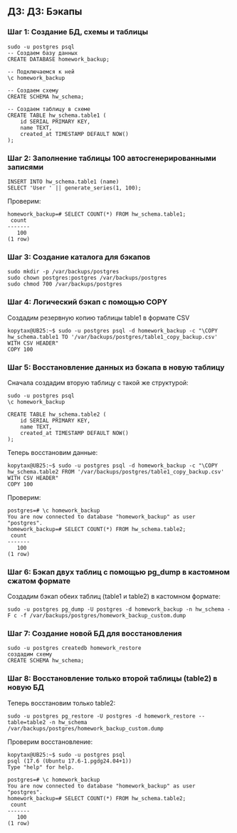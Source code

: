 ## ДЗ: ДЗ: Бэкапы

###  Шаг 1: Создание БД, схемы и таблицы
```
sudo -u postgres psql
-- Создаем базу данных
CREATE DATABASE homework_backup;

-- Подключаемся к ней
\c homework_backup

-- Создаем схему
CREATE SCHEMA hw_schema;

-- Создаем таблицу в схеме
CREATE TABLE hw_schema.table1 (
    id SERIAL PRIMARY KEY,
    name TEXT,
    created_at TIMESTAMP DEFAULT NOW()
);
```

###  Шаг 2: Заполнение таблицы 100 автосгенерированными записями
```
INSERT INTO hw_schema.table1 (name)
SELECT 'User ' || generate_series(1, 100);
```
Проверим:
```
homework_backup=# SELECT COUNT(*) FROM hw_schema.table1;
 count
-------
   100
(1 row)
```
###  Шаг 3: Создание каталога для бэкапов 
```
sudo mkdir -p /var/backups/postgres
sudo chown postgres:postgres /var/backups/postgres
sudo chmod 700 /var/backups/postgres
```
### Шаг 4: Логический бэкап с помощью COPY

Создадим резервную копию таблицы table1 в формате CSV 
```
kopytax@UB25:~$ sudo -u postgres psql -d homework_backup -c "\COPY hw_schema.table1 TO '/var/backups/postgres/table1_copy_backup.csv' WITH CSV HEADER"
COPY 100
```
### Шаг 5: Восстановление данных из бэкапа в новую таблицу
Cначала создадим вторую таблицу с такой же структурой:
```
sudo -u postgres psql
\c homework_backup

CREATE TABLE hw_schema.table2 (
    id SERIAL PRIMARY KEY,
    name TEXT,
    created_at TIMESTAMP DEFAULT NOW()
);
```

Теперь восстановим данные:
```
kopytax@UB25:~$ sudo -u postgres psql -d homework_backup -c "\COPY hw_schema.table2 FROM '/var/backups/postgres/table1_copy_backup.csv' WITH CSV HEADER"
COPY 100
```
Проверим:
```
postgres=# \c homework_backup
You are now connected to database "homework_backup" as user "postgres".
homework_backup=# SELECT COUNT(*) FROM hw_schema.table2;
 count
-------
   100
(1 row)
```

### Шаг 6: Бэкап двух таблиц с помощью pg_dump в кастомном сжатом формате
Создадим бэкап обеих таблиц (table1 и table2) в кастомном формате:
```
sudo -u postgres pg_dump -U postgres -d homework_backup -n hw_schema -F c -f /var/backups/postgres/homework_backup_custom.dump
```
### Шаг 7: Создание новой БД для восстановления
```
sudo -u postgres createdb homework_restore
создадим схему
CREATE SCHEMA hw_schema;
```
 ### Шаг 8: Восстановление только второй таблицы (table2) в новую БД

Теперь восстановим только table2:
```
sudo -u postgres pg_restore -U postgres -d homework_restore --table=table2 -n hw_schema /var/backups/postgres/homework_backup_custom.dump
```

Проверим восстановление:
```
kopytax@UB25:~$ sudo -u postgres psql
psql (17.6 (Ubuntu 17.6-1.pgdg24.04+1))
Type "help" for help.

postgres=# \c homework_backup
You are now connected to database "homework_backup" as user "postgres".
homework_backup=# SELECT COUNT(*) FROM hw_schema.table2;
 count
-------
   100
(1 row)
```

